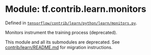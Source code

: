 <div itemscope itemtype="http://developers.google.com/ReferenceObject">
<meta itemprop="name" content="tf.contrib.learn.monitors" />
</div>

# Module: tf.contrib.learn.monitors



Defined in [`tensorflow/contrib/learn/python/learn/monitors.py`](https://www.tensorflow.org/code/tensorflow/contrib/learn/python/learn/monitors.py).

Monitors instrument the training process (deprecated).

This module and all its submodules are deprecated. See
[contrib/learn/README.md](https://www.tensorflow.org/code/tensorflow/contrib/learn/README.md)
for migration instructions.


